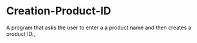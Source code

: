 # Creation-Product-ID
A program that asks the user to enter a a product name and then creates a product ID.,
